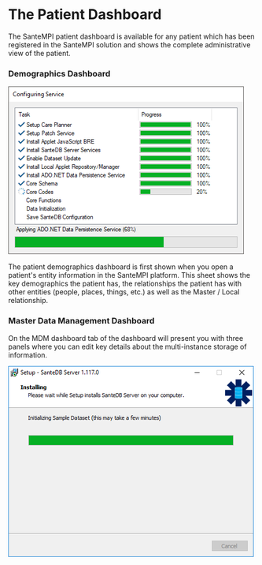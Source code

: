# The Patient Dashboard

The SanteMPI patient dashboard is available for any patient which has been registered in the SanteMPI solution and shows the complete administrative view of the patient.

### Demographics Dashboard

![](../.gitbook/assets/image%20%2820%29.png)

The patient demographics dashboard is first shown when you open a patient's entity information in the SanteMPI platform. This sheet shows the key demographics the patient has, the relationships the patient has with other entities \(people, places, things, etc.\) as well as the Master / Local relationship. 

### Master Data Management Dashboard

On the MDM dashboard tab of the dashboard will present you with three panels where you can edit key details about the multi-instance storage of information.

![](../.gitbook/assets/image%20%2863%29.png)



